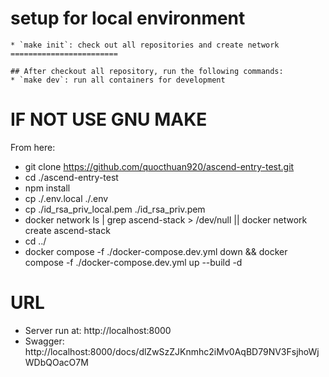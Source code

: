 # setup for local environment #

```
* `make init`: check out all repositories and create network
========================

## After checkout all repository, run the following commands:
* `make dev`: run all containers for development
```

# IF NOT USE GNU MAKE #
From here:

- git clone https://github.com/quocthuan920/ascend-entry-test.git
- cd ./ascend-entry-test
- npm install 
- cp ./.env.local ./.env
- cp ./id_rsa_priv_local.pem ./id_rsa_priv.pem
- docker network ls | grep ascend-stack > /dev/null || docker network create ascend-stack
- cd ../
- docker compose -f ./docker-compose.dev.yml down && docker compose -f ./docker-compose.dev.yml up --build -d

# URL #
- Server run at: http://localhost:8000
- Swagger: http://localhost:8000/docs/dlZwSzZJKnmhc2iMv0AqBD79NV3FsjhoWjWDbQOacO7M
